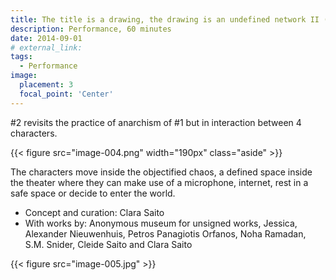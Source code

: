 ```yaml
---
title: The title is a drawing, the drawing is an undefined network II (2014)
description: Performance, 60 minutes
date: 2014-09-01
# external_link: 
tags:
  - Performance
image:
  placement: 3
  focal_point: 'Center'
---
```


\#2 revisits the practice of anarchism of #1 but in interaction between 4 characters.

{{< figure src="image-004.png" width="190px" class="aside" >}} 

The characters move inside the objectified chaos, a defined space inside the theater where they can make use of a microphone, internet, rest in a safe space or decide to enter the world.

- Concept and curation: Clara Saito
- With works by: Anonymous museum for unsigned works, Jessica, Alexander Nieuwenhuis, Petros Panagiotis Orfanos, Noha Ramadan, S.M. Snider, Cleide Saito and Clara Saito

{{< figure src="image-005.jpg" >}}

<!--more-->
